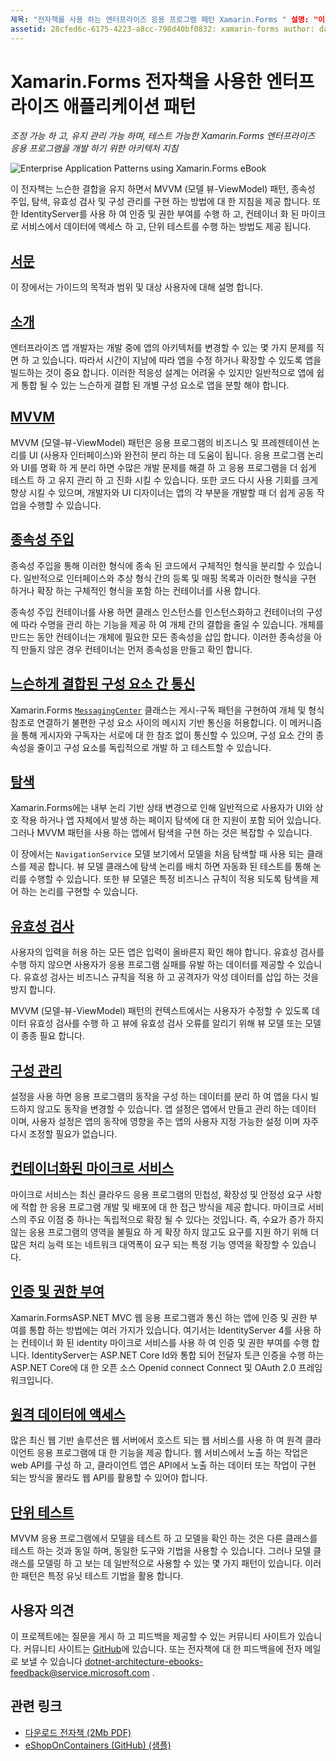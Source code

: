 ```yaml
---
제목: "전자책를 사용 하는 엔터프라이즈 응용 프로그램 패턴 Xamarin.Forms " 설명: "이 전자책는 융통성 있고, 유지 관리 가능 하며, 테스트 가능한 엔터프라이즈 응용 프로그램을 개발 하기 위한 아키텍처 지침을 제공 Xamarin.Forms 합니다
assetid: 28cfed6c-6175-4223-a8cc-798d40bf0832: xamarin-forms author: davidbritch: dabritch: ms. date: 08/07/2017 no loc: [ Xamarin.Forms , Xamarin.Essentials ]
---
```


# <a name="enterprise-application-patterns-using-xamarinforms-ebook"></a>Xamarin.Forms 전자책을 사용한 엔터프라이즈 애플리케이션 패턴

_조정 가능 하 고, 유지 관리 가능 하며, 테스트 가능한 Xamarin.Forms 엔터프라이즈 응용 프로그램을 개발 하기 위한 아키텍처 지침_

![](images/cover-sml.png "Enterprise Application Patterns using Xamarin.Forms eBook")

이 전자책는 느슨한 결합을 유지 하면서 MVVM (모델 뷰-ViewModel) 패턴, 종속성 주입, 탐색, 유효성 검사 및 구성 관리를 구현 하는 방법에 대 한 지침을 제공 합니다. 또한 IdentityServer를 사용 하 여 인증 및 권한 부여를 수행 하 고, 컨테이너 화 된 마이크로 서비스에서 데이터에 액세스 하 고, 단위 테스트를 수행 하는 방법도 제공 됩니다.

## <a name="preface"></a>[서문](preface.md)

이 장에서는 가이드의 목적과 범위 및 대상 사용자에 대해 설명 합니다.

## <a name="introduction"></a>[소개](introduction.md)

엔터프라이즈 앱 개발자는 개발 중에 앱의 아키텍처를 변경할 수 있는 몇 가지 문제를 직면 하 고 있습니다. 따라서 시간이 지남에 따라 앱을 수정 하거나 확장할 수 있도록 앱을 빌드하는 것이 중요 합니다. 이러한 적응성 설계는 어려울 수 있지만 일반적으로 앱에 쉽게 통합 될 수 있는 느슨하게 결합 된 개별 구성 요소로 앱을 분할 해야 합니다.

## <a name="mvvm"></a>[MVVM](mvvm.md)

MVVM (모델-뷰-ViewModel) 패턴은 응용 프로그램의 비즈니스 및 프레젠테이션 논리를 UI (사용자 인터페이스)와 완전히 분리 하는 데 도움이 됩니다. 응용 프로그램 논리와 UI를 명확 하 게 분리 하면 수많은 개발 문제를 해결 하 고 응용 프로그램을 더 쉽게 테스트 하 고 유지 관리 하 고 진화 시킬 수 있습니다. 또한 코드 다시 사용 기회를 크게 향상 시킬 수 있으며, 개발자와 UI 디자이너는 앱의 각 부분을 개발할 때 더 쉽게 공동 작업을 수행할 수 있습니다.

## <a name="dependency-injection"></a>[종속성 주입](dependency-injection.md)

종속성 주입을 통해 이러한 형식에 종속 된 코드에서 구체적인 형식을 분리할 수 있습니다. 일반적으로 인터페이스와 추상 형식 간의 등록 및 매핑 목록과 이러한 형식을 구현 하거나 확장 하는 구체적인 형식을 포함 하는 컨테이너를 사용 합니다.

종속성 주입 컨테이너를 사용 하면 클래스 인스턴스를 인스턴스화하고 컨테이너의 구성에 따라 수명을 관리 하는 기능을 제공 하 여 개체 간의 결합을 줄일 수 있습니다. 개체를 만드는 동안 컨테이너는 개체에 필요한 모든 종속성을 삽입 합니다. 이러한 종속성을 아직 만들지 않은 경우 컨테이너는 먼저 종속성을 만들고 확인 합니다.

## <a name="communicating-between-loosely-coupled-components"></a>[느슨하게 결합된 구성 요소 간 통신](communicating-between-loosely-coupled-components.md)

Xamarin.Forms [`MessagingCenter`](xref:Xamarin.Forms.MessagingCenter) 클래스는 게시-구독 패턴을 구현하여 개체 및 형식 참조로 연결하기 불편한 구성 요소 사이의 메시지 기반 통신을 허용합니다. 이 메커니즘을 통해 게시자와 구독자는 서로에 대 한 참조 없이 통신할 수 있으며, 구성 요소 간의 종속성을 줄이고 구성 요소를 독립적으로 개발 하 고 테스트할 수 있습니다.

## <a name="navigation"></a>[탐색](navigation.md)

Xamarin.Forms에는 내부 논리 기반 상태 변경으로 인해 일반적으로 사용자가 UI와 상호 작용 하거나 앱 자체에서 발생 하는 페이지 탐색에 대 한 지원이 포함 되어 있습니다. 그러나 MVVM 패턴을 사용 하는 앱에서 탐색을 구현 하는 것은 복잡할 수 있습니다.

이 장에서는 `NavigationService` 모델 보기에서 모델을 처음 탐색할 때 사용 되는 클래스를 제공 합니다. 뷰 모델 클래스에 탐색 논리를 배치 하면 자동화 된 테스트를 통해 논리를 수행할 수 있습니다. 또한 뷰 모델은 특정 비즈니스 규칙이 적용 되도록 탐색을 제어 하는 논리를 구현할 수 있습니다.

## <a name="validation"></a>[유효성 검사](validation.md)

사용자의 입력을 허용 하는 모든 앱은 입력이 올바른지 확인 해야 합니다. 유효성 검사를 수행 하지 않으면 사용자가 응용 프로그램 실패를 유발 하는 데이터를 제공할 수 있습니다. 유효성 검사는 비즈니스 규칙을 적용 하 고 공격자가 악성 데이터를 삽입 하는 것을 방지 합니다.

MVVM (모델-뷰-ViewModel) 패턴의 컨텍스트에서는 사용자가 수정할 수 있도록 데이터 유효성 검사를 수행 하 고 뷰에 유효성 검사 오류를 알리기 위해 뷰 모델 또는 모델이 종종 필요 합니다.

## <a name="configuration-management"></a>[구성 관리](configuration-management.md)

설정을 사용 하면 응용 프로그램의 동작을 구성 하는 데이터를 분리 하 여 앱을 다시 빌드하지 않고도 동작을 변경할 수 있습니다. 앱 설정은 앱에서 만들고 관리 하는 데이터 이며, 사용자 설정은 앱의 동작에 영향을 주는 앱의 사용자 지정 가능한 설정 이며 자주 다시 조정할 필요가 없습니다.

## <a name="containerized-microservices"></a>[컨테이너화된 마이크로 서비스](containerized-microservices.md)

마이크로 서비스는 최신 클라우드 응용 프로그램의 민첩성, 확장성 및 안정성 요구 사항에 적합 한 응용 프로그램 개발 및 배포에 대 한 접근 방식을 제공 합니다. 마이크로 서비스의 주요 이점 중 하나는 독립적으로 확장 될 수 있다는 것입니다. 즉, 수요가 증가 하지 않는 응용 프로그램의 영역을 불필요 하 게 확장 하지 않고도 요구를 지원 하기 위해 더 많은 처리 능력 또는 네트워크 대역폭이 요구 되는 특정 기능 영역을 확장할 수 있습니다.

## <a name="authentication-and-authorization"></a>[인증 및 권한 부여](authentication-and-authorization.md)

Xamarin.FormsASP.NET MVC 웹 응용 프로그램과 통신 하는 앱에 인증 및 권한 부여를 통합 하는 방법에는 여러 가지가 있습니다. 여기서는 IdentityServer 4를 사용 하는 컨테이너 화 된 identity 마이크로 서비스를 사용 하 여 인증 및 권한 부여를 수행 합니다. IdentityServer는 ASP.NET Core Id와 통합 되어 전달자 토큰 인증을 수행 하는 ASP.NET Core에 대 한 오픈 소스 Openid connect Connect 및 OAuth 2.0 프레임 워크입니다.

## <a name="accessing-remote-data"></a>[원격 데이터에 액세스](accessing-remote-data.md)

많은 최신 웹 기반 솔루션은 웹 서버에서 호스트 되는 웹 서비스를 사용 하 여 원격 클라이언트 응용 프로그램에 대 한 기능을 제공 합니다. 웹 서비스에서 노출 하는 작업은 web API를 구성 하 고, 클라이언트 앱은 API에서 노출 하는 데이터 또는 작업이 구현 되는 방식을 몰라도 웹 API를 활용할 수 있어야 합니다.

## <a name="unit-testing"></a>[단위 테스트](unit-testing.md)

MVVM 응용 프로그램에서 모델을 테스트 하 고 모델을 확인 하는 것은 다른 클래스를 테스트 하는 것과 동일 하며, 동일한 도구와 기법을 사용할 수 있습니다. 그러나 모델 클래스를 모델링 하 고 보는 데 일반적으로 사용할 수 있는 몇 가지 패턴이 있습니다. 이러한 패턴은 특정 유닛 테스트 기법을 활용 합니다.

## <a name="feedback"></a>사용자 의견

이 프로젝트에는 질문을 게시 하 고 피드백을 제공할 수 있는 커뮤니티 사이트가 있습니다. 커뮤니티 사이트는 [GitHub](https://github.com/dotnet-architecture/eShopOnContainers)에 있습니다. 또는 전자책에 대 한 피드백을에 전자 메일로 보낼 수 있습니다 [dotnet-architecture-ebooks-feedback@service.microsoft.com](mailto:dotnet-architecture-ebooks-feedback@service.microsoft.com) .

## <a name="related-links"></a>관련 링크

- [다운로드 전자책 (2Mb PDF)](https://aka.ms/xamarinpatternsebook)
- [eShopOnContainers (GitHub) (샘플)](https://github.com/dotnet-architecture/eShopOnContainers)

